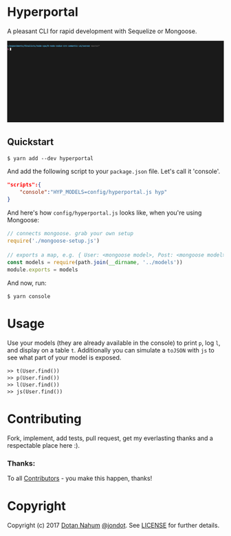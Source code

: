 # Hyperportal


A pleasant CLI for rapid development with Sequelize or Mongoose.

![](media/mngs.gif)


## Quickstart

```
$ yarn add --dev hyperportal
```

And add the following script to your `package.json` file. Let's call it 'console'.

```json
"scripts":{
    "console":"HYP_MODELS=config/hyperportal.js hyp"
}
```

And here's how `config/hyperportal.js` looks like, when you're using Mongoose:

```javascript
// connects mongoose. grab your own setup
require('./mongoose-setup.js')

// exports a map, e.g. { User: <mongoose model>, Post: <mongoose model> }
const models = require(path.join(__dirname, '../models'))
module.exports = models
```

And now, run:

```
$ yarn console
```

# Usage

Use your models (they are already available in the console) to print `p`, log `l`, and display on a table `t`.
Additionally you can simulate a `toJSON` with `js` to see what part of your model is exposed.

```
>> t(User.find())
>> p(User.find())
>> l(User.find())
>> js(User.find())
```


# Contributing

Fork, implement, add tests, pull request, get my everlasting thanks and a respectable place here :).


### Thanks:

To all [Contributors](https://github.com/jondot/hyperportal/graphs/contributors) - you make this happen, thanks!


# Copyright

Copyright (c) 2017 [Dotan Nahum](http://gplus.to/dotan) [@jondot](http://twitter.com/jondot). See [LICENSE](LICENSE) for further details.
